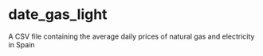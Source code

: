 # date_gas_light
A CSV file containing the average daily prices of natural gas and electricity in Spain
